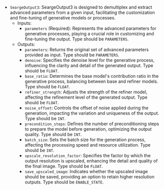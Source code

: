 - `SeargeOutput3`: SeargeOutput3 is designed to demultiplex and extract advanced parameters from a given input, facilitating the customization and fine-tuning of generative models or processes.
    - Inputs:
        - `parameters` (Required): Represents the advanced parameters for generative processes, playing a crucial role in customizing and fine-tuning the output. Type should be `PARAMETERS`.
    - Outputs:
        - `parameters`: Returns the original set of advanced parameters provided as input. Type should be `PARAMETERS`.
        - `denoise`: Specifies the denoise level for the generative process, influencing the clarity and detail of the generated output. Type should be `FLOAT`.
        - `base_ratio`: Determines the base model's contribution ratio in the generative process, balancing between base and refiner models. Type should be `FLOAT`.
        - `refiner_strength`: Adjusts the strength of the refiner model, affecting the refinement level of the generated output. Type should be `FLOAT`.
        - `noise_offset`: Controls the offset of noise applied during the generation, impacting the variation and uniqueness of the output. Type should be `INT`.
        - `precondition_steps`: Defines the number of preconditioning steps to prepare the model before generation, optimizing the output quality. Type should be `INT`.
        - `batch_size`: Sets the batch size for the generation process, affecting the processing speed and resource utilization. Type should be `INT`.
        - `upscale_resolution_factor`: Specifies the factor by which the output resolution is upscaled, enhancing the detail and quality of the final image. Type should be `FLOAT`.
        - `save_upscaled_image`: Indicates whether the upscaled image should be saved, providing an option to retain higher resolution outputs. Type should be `ENABLE_STATE`.
